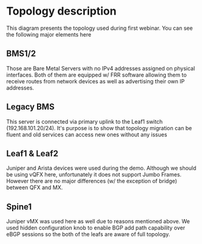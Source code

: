 # Topology description

This diagram presents the topology used during first webinar. You can see the following major elements here

## BMS1/2

Those are Bare Metal Servers with no IPv4 addresses assigned on physical interfaces. Both of them are equipped w/ FRR software allowing them to receive routes from network devices as well as advertising their own IP addresses. 

## Legacy BMS

This server is connected via primary uplink to the Leaf1 switch (192.168.101.20/24). It's purpose is to show that topology migration can be fluent and old services can access new ones without any issues

## Leaf1 & Leaf2

Juniper and Arista devices were used during the demo. Although we should be using vQFX here, unfortunately it does not support Jumbo Frames. However there are no major differences (w/ the exception of bridge) between QFX and MX. 

## Spine1

Juniper vMX was used here as well due to reasons mentioned above. We used hidden configuration knob to enable BGP add path capability over eBGP sessions so the both of the leafs are aware of full topology. 

